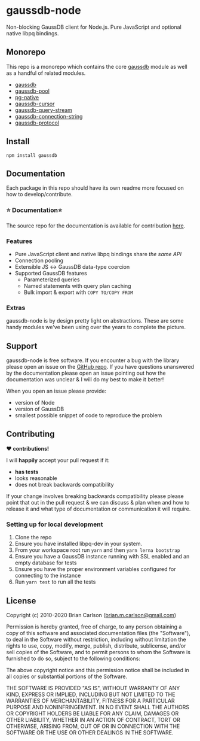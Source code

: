 # gaussdb-node

<!-- TODO: 打包后再恢复 -->
<!-- ![Build Status](https://github.com/HuaweiCloudDeveloper/gaussdb-node/actions/workflows/ci.yml/badge.svg)
<span class="badge-npmversion"><a href="https://npmjs.org/package/gaussdb" title="View this project on NPM"><img src="https://img.shields.io/npm/v/gaussdb.svg" alt="NPM version" /></a></span>
<span class="badge-npmdownloads"><a href="https://npmjs.org/package/gaussdb" title="View this project on NPM"><img src="https://img.shields.io/npm/dm/gaussdb.svg" alt="NPM downloads" /></a></span> -->

Non-blocking GaussDB client for Node.js. Pure JavaScript and optional native libpq bindings.

## Monorepo

This repo is a monorepo which contains the core [gaussdb](https://github.com/HuaweiCloudDeveloper/gaussdb-node/tree/master/packages/gaussdb) module as well as a handful of related modules.

- [gaussdb](https://github.com/HuaweiCloudDeveloper/gaussdb-node/tree/master/packages/gaussdb)
- [gaussdb-pool](https://github.com/HuaweiCloudDeveloper/gaussdb-node/tree/master/packages/gaussdb-pool)
- [pg-native](https://github.com/HuaweiCloudDeveloper/gaussdb-node/tree/master/packages/pg-native)
- [gaussdb-cursor](https://github.com/HuaweiCloudDeveloper/gaussdb-node/tree/master/packages/gaussdb-cursor)
- [gaussdb-query-stream](https://github.com/HuaweiCloudDeveloper/gaussdb-node/tree/master/packages/gaussdb-query-stream)
- [gaussdb-connection-string](https://github.com/HuaweiCloudDeveloper/gaussdb-node/tree/master/packages/gaussdb-connection-string)
- [gaussdb-protocol](https://github.com/HuaweiCloudDeveloper/gaussdb-node/tree/master/packages/gaussdb-protocol)

## Install

```
npm install gaussdb
```

## Documentation

Each package in this repo should have its own readme more focused on how to develop/contribute. 
<!-- TODO: 构建文档后恢复 -->
<!-- For overall documentation on the project and the related modules managed by this repo please see: -->

### :star: Documentation:star:

The source repo for the documentation is available for contribution [here](https://github.com/HuaweiCloudDeveloper/gaussdb-node/tree/master/docs).

### Features

- Pure JavaScript client and native libpq bindings share _the same API_
- Connection pooling
- Extensible JS ↔ GaussDB data-type coercion
- Supported GaussDB features
  - Parameterized queries
  - Named statements with query plan caching
  - Bulk import & export with `COPY TO/COPY FROM`

### Extras

gaussdb-node is by design pretty light on abstractions. These are some handy modules we've been using over the years to complete the picture.
<!-- TODO: 构建后恢复 -->
<!-- The entire list can be found on our [wiki](https://github.com/HuaweiCloudDeveloper/gaussdb-node/wiki/Extras). -->

## Support

gaussdb-node is free software. If you encounter a bug with the library please open an issue on the [GitHub repo](https://github.com/HuaweiCloudDeveloper/gaussdb-node). If you have questions unanswered by the documentation please open an issue pointing out how the documentation was unclear & I will do my best to make it better!

When you open an issue please provide:

- version of Node
- version of GaussDB
- smallest possible snippet of code to reproduce the problem


## Contributing

**:heart: contributions!**

I will **happily** accept your pull request if it:

- **has tests**
- looks reasonable
- does not break backwards compatibility

If your change involves breaking backwards compatibility please please point that out in the pull request & we can discuss & plan when and how to release it and what type of documentation or communication it will require.

### Setting up for local development

1. Clone the repo
2. Ensure you have installed libpq-dev in your system.
3. From your workspace root run `yarn` and then `yarn lerna bootstrap`
4. Ensure you have a GaussDB instance running with SSL enabled and an empty database for tests
5. Ensure you have the proper environment variables configured for connecting to the instance
6. Run `yarn test` to run all the tests

## License

Copyright (c) 2010-2020 Brian Carlson (brian.m.carlson@gmail.com)

Permission is hereby granted, free of charge, to any person obtaining a copy
of this software and associated documentation files (the "Software"), to deal
in the Software without restriction, including without limitation the rights
to use, copy, modify, merge, publish, distribute, sublicense, and/or sell
copies of the Software, and to permit persons to whom the Software is
furnished to do so, subject to the following conditions:

The above copyright notice and this permission notice shall be included in
all copies or substantial portions of the Software.

THE SOFTWARE IS PROVIDED "AS IS", WITHOUT WARRANTY OF ANY KIND, EXPRESS OR
IMPLIED, INCLUDING BUT NOT LIMITED TO THE WARRANTIES OF MERCHANTABILITY,
FITNESS FOR A PARTICULAR PURPOSE AND NONINFRINGEMENT. IN NO EVENT SHALL THE
AUTHORS OR COPYRIGHT HOLDERS BE LIABLE FOR ANY CLAIM, DAMAGES OR OTHER
LIABILITY, WHETHER IN AN ACTION OF CONTRACT, TORT OR OTHERWISE, ARISING FROM,
OUT OF OR IN CONNECTION WITH THE SOFTWARE OR THE USE OR OTHER DEALINGS IN
THE SOFTWARE.
